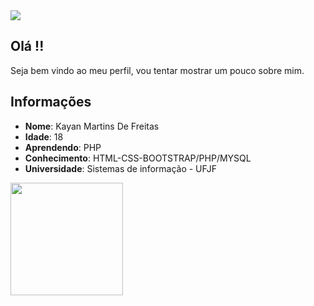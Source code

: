 <div>
    <a target='_blank' href="https://www.instagram.com/kayan_martins_/">
        <img src="https://img.shields.io/badge/Instagram-E4405F?style=for-the-badge&logo=instagram&logoColor=white">
    </a>
</div>

## Olá !!

Seja bem vindo ao meu perfil, vou tentar mostrar um pouco sobre mim.

## Informações
  
  * **Nome**: Kayan Martins De Freitas     
  * **Idade**: 18
  * **Aprendendo**: PHP
  * **Conhecimento**: HTML-CSS-BOOTSTRAP/PHP/MYSQL
  * **Universidade**: Sistemas de informação - UFJF

<div>
  <a href="https://github.com/Kaymartins">
  <img height="180em" src="https://github-readme-stats.vercel.app/api/top-langs/?username=Kaymartins&layout=compact&langs_count=100&count_private=true&theme=dark"/>
</div>

